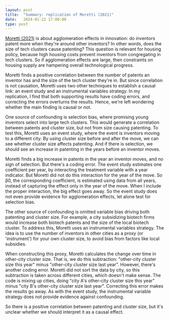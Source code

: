 ```yaml
---
layout: post
title:  "Summary: replication of Moretti (2021)"
date:   2024-01-22 17:00:00
type: post
---
```


[Moretti (2021)](https://michaelwiebe.com/assets/moretti/moretti_comment) is about agglomeration effects in innovation: do inventors patent more when they're around other inventors? 
In other words, does the size of tech clusters cause patenting?
This question is relevant for housing policy, because high housing costs prevent inventors from congregating in tech clusters.
So if agglomeration effects are large, then constraints on housing supply are hampering overall technological progress.

Moretti finds a positive correlation between the number of patents an inventor has and the size of the tech cluster they're in.
But since correlation is not causation, Moretti uses two other techniques to establish a causal link: an event study and an instrumental variables strategy.
In my replication, I find that both supporting results have coding errors, and correcting the errors overturns the results.
Hence, we're left wondering whether the main finding is causal or not.

One source of confounding is selection bias, where promising young inventors select into large tech clusters.
This would generate a correlation between patents and cluster size, but not from size causing patenting.
To test this, Moretti uses an event study, where the event is inventors moving to a different city.
By using cluster size before and after the move, we can see whether cluster size affects patenting.
And if there is selection, we should see an increase in patenting in the years before an inventor moves.

Moretti finds a big increase in patents in the year an inventor moves, and no sign of selection.
But there's a coding error.
The event study estimates one coefficient per year, by interacting the treatment variable with a year indicator.
But Moretti did not do this interaction for the year of the move.
So β0, the corresponding coefficient, is estimated using data from all years, instead of capturing the effect only in the year of the move.
When I include the proper interaction, the big effect goes away.
So the event study does not even provide evidence for agglomeration effects, let alone test for selection bias.

The other source of confounding is omitted variable bias driving both patenting and cluster size.
For example, a city subsidizing biotech firms would increase both biotech patents and the size of the local biotech cluster.
To address this, Moretti uses an instrumental variables strategy.
The idea is to use the number of inventors in other cities as a proxy (or 'instrument') for your own cluster size, to avoid bias from factors like local subsidies.

When constructing this proxy, Moretti calculates the change over time in other-city cluster size.
That is, we do this subtraction: "other-city cluster size this year" minus "other-city cluster size last year".
However, there's another coding error.
Moretti did not sort the data by city, so this subtraction is taken across different cities, which doesn't make sense.
The code is mixing up cities, doing "city A's other-city cluster size this year" minus "city B's other-city cluster size last year".
Correcting this error makes the results go away.
As with the event study, the instrumental variable strategy does not provide evidence against confounding.

So there is a positive correlation between patenting and cluster size, but it's unclear whether we should interpret it as a causal effect.
